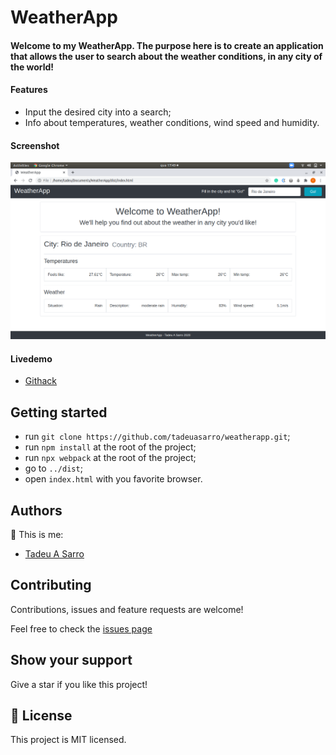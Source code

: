 # WeatherApp

#### Welcome to my WeatherApp. The purpose here is to create an application that allows the user to search about the weather conditions, in any city of the world!

#### Features
- Input the desired city into a search;
- Info about temperatures, weather conditions, wind speed and humidity.

#### Screenshot

![screenshot](./src/img/screenshot.png)

#### Livedemo
- [Githack](https://rawcdn.githack.com/tadeuasarro/WeatherApp/d1fc4101590279ac3c07d5752773a15a7b4b6f0a/dist/index.html)


## Getting started
- run `git clone https://github.com/tadeuasarro/weatherapp.git`;
- run `npm install` at the root of the project;
- run `npx webpack` at the root of the project;
- go to `../dist`;
- open `index.html` with you favorite browser.


## Authors
👤 This is me:

- [Tadeu A Sarro](https://tadeuasarro.web.app)


## Contributing

Contributions, issues and feature requests are welcome!

Feel free to check the [issues page](https://github.com/tadeuasarro/weatherapp/issues)


## Show your support

Give a star if you like this project!


## 📝 License

This project is MIT licensed.
